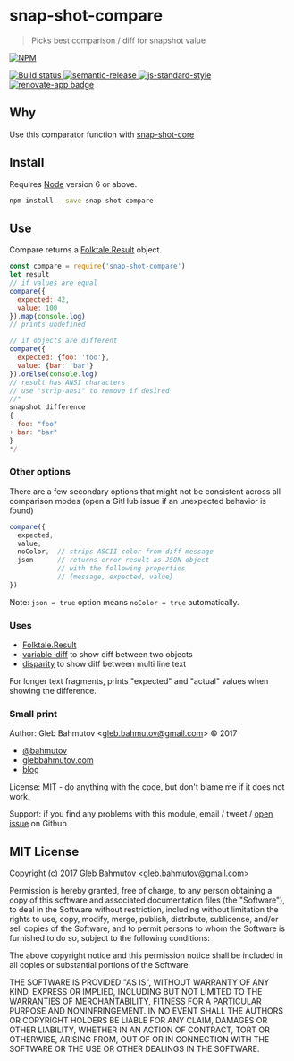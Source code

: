 # snap-shot-compare

> Picks best comparison / diff for snapshot value

[![NPM][npm-icon] ][npm-url]

[![Build status][ci-image] ][ci-url]
[![semantic-release][semantic-image] ][semantic-url]
[![js-standard-style][standard-image]][standard-url]
[![renovate-app badge][renovate-badge]][renovate-app]

## Why

Use this comparator function with
[snap-shot-core](https://github.com/bahmutov/snap-shot-core)

## Install

Requires [Node](https://nodejs.org/en/) version 6 or above.

```sh
npm install --save snap-shot-compare
```

## Use

Compare returns a [Folktale.Result][Folktale.Result] object.

```js
const compare = require('snap-shot-compare')
let result
// if values are equal
compare({
  expected: 42,
  value: 100
}).map(console.log)
// prints undefined

// if objects are different
compare({
  expected: {foo: 'foo'},
  value: {bar: 'bar'}
}).orElse(console.log)
// result has ANSI characters
// use "strip-ansi" to remove if desired
//*
snapshot difference
{
- foo: "foo"
+ bar: "bar"
}
*/
```

### Other options

There are a few secondary options that might not be consistent across all
comparison modes (open a GitHub issue if an unexpected behavior is found)

```js
compare({
  expected,
  value,
  noColor,  // strips ASCII color from diff message
  json      // returns error result as JSON object
            // with the following properties
            // {message, expected, value}
})
```

Note: `json = true` option means `noColor = true` automatically.
### Uses

* [Folktale.Result][Folktale.Result]
* [variable-diff](https://github.com/taylorhakes/variable-diff) to show diff
  between two objects
* [disparity](https://github.com/millermedeiros/disparity) to show diff
  between multi line text

For longer text fragments, prints "expected" and "actual" values when showing the difference.

[Folktale.Result]: http://folktale.origamitower.com/api/v2.0.0/en/folktale.result.html

### Small print

Author: Gleb Bahmutov &lt;gleb.bahmutov@gmail.com&gt; &copy; 2017

* [@bahmutov](https://twitter.com/bahmutov)
* [glebbahmutov.com](https://glebbahmutov.com)
* [blog](https://glebbahmutov.com/blog)

License: MIT - do anything with the code, but don't blame me if it does not work.

Support: if you find any problems with this module, email / tweet /
[open issue](https://github.com/bahmutov/snap-shot-compare/issues) on Github

## MIT License

Copyright (c) 2017 Gleb Bahmutov &lt;gleb.bahmutov@gmail.com&gt;

Permission is hereby granted, free of charge, to any person
obtaining a copy of this software and associated documentation
files (the "Software"), to deal in the Software without
restriction, including without limitation the rights to use,
copy, modify, merge, publish, distribute, sublicense, and/or sell
copies of the Software, and to permit persons to whom the
Software is furnished to do so, subject to the following
conditions:

The above copyright notice and this permission notice shall be
included in all copies or substantial portions of the Software.

THE SOFTWARE IS PROVIDED "AS IS", WITHOUT WARRANTY OF ANY KIND,
EXPRESS OR IMPLIED, INCLUDING BUT NOT LIMITED TO THE WARRANTIES
OF MERCHANTABILITY, FITNESS FOR A PARTICULAR PURPOSE AND
NONINFRINGEMENT. IN NO EVENT SHALL THE AUTHORS OR COPYRIGHT
HOLDERS BE LIABLE FOR ANY CLAIM, DAMAGES OR OTHER LIABILITY,
WHETHER IN AN ACTION OF CONTRACT, TORT OR OTHERWISE, ARISING
FROM, OUT OF OR IN CONNECTION WITH THE SOFTWARE OR THE USE OR
OTHER DEALINGS IN THE SOFTWARE.

[npm-icon]: https://nodei.co/npm/snap-shot-compare.svg?downloads=true
[npm-url]: https://npmjs.org/package/snap-shot-compare
[ci-image]: https://travis-ci.org/bahmutov/snap-shot-compare.svg?branch=master
[ci-url]: https://travis-ci.org/bahmutov/snap-shot-compare
[semantic-image]: https://img.shields.io/badge/%20%20%F0%9F%93%A6%F0%9F%9A%80-semantic--release-e10079.svg
[semantic-url]: https://github.com/semantic-release/semantic-release
[standard-image]: https://img.shields.io/badge/code%20style-standard-brightgreen.svg
[standard-url]: http://standardjs.com/
[renovate-badge]: https://img.shields.io/badge/renovate-app-blue.svg
[renovate-app]: https://renovateapp.com/
